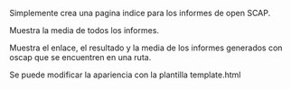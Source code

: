 Simplemente crea una pagina indice para los informes de open SCAP.

Muestra la media de todos los informes.

Muestra el enlace, el resultado y la media de los informes generados con oscap que se encuentren en una ruta.

Se puede modificar la apariencia con la plantilla template.html
